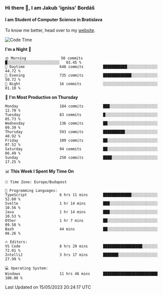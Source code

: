 ### Hi there 👋, I am Jakub 'igniss' Bordáš

#### I am Student of Computer Science in Bratislava
To know me better, head over to my [website](https://bordas.sk).


<!--START_SECTION:waka-->
![Code Time](http://img.shields.io/badge/Code%20Time-1%2C159%20hrs%2050%20mins-blue)

**I'm a Night 🦉** 

```text
🌞 Morning                50 commits          █░░░░░░░░░░░░░░░░░░░░░░░░   03.45 % 
🌆 Daytime                648 commits         ███████████░░░░░░░░░░░░░░   44.72 % 
🌃 Evening                735 commits         █████████████░░░░░░░░░░░░   50.72 % 
🌙 Night                  16 commits          ░░░░░░░░░░░░░░░░░░░░░░░░░   01.10 % 
```
📅 **I'm Most Productive on Thursday** 

```text
Monday                   184 commits         ███░░░░░░░░░░░░░░░░░░░░░░   12.70 % 
Tuesday                  83 commits          █░░░░░░░░░░░░░░░░░░░░░░░░   05.73 % 
Wednesday                136 commits         ██░░░░░░░░░░░░░░░░░░░░░░░   09.39 % 
Thursday                 593 commits         ██████████░░░░░░░░░░░░░░░   40.92 % 
Friday                   109 commits         ██░░░░░░░░░░░░░░░░░░░░░░░   07.52 % 
Saturday                 94 commits          ██░░░░░░░░░░░░░░░░░░░░░░░   06.49 % 
Sunday                   250 commits         ████░░░░░░░░░░░░░░░░░░░░░   17.25 % 
```


📊 **This Week I Spent My Time On** 

```text
🕑︎ Time Zone: Europe/Budapest

💬 Programming Languages: 
TypeScript               6 hrs 11 mins       █████████████░░░░░░░░░░░░   52.60 % 
Svelte                   1 hr 14 mins        ███░░░░░░░░░░░░░░░░░░░░░░   10.56 % 
Java                     1 hr 14 mins        ███░░░░░░░░░░░░░░░░░░░░░░   10.53 % 
Other                    1 hr 7 mins         ██░░░░░░░░░░░░░░░░░░░░░░░   09.58 % 
Bash                     44 mins             ██░░░░░░░░░░░░░░░░░░░░░░░   06.26 % 

🔥 Editors: 
VS Code                  8 hrs 29 mins       ██████████████████░░░░░░░   72.01 % 
IntelliJ                 3 hrs 17 mins       ███████░░░░░░░░░░░░░░░░░░   27.99 % 

💻 Operating System: 
Windows                  11 hrs 46 mins      █████████████████████████   100.00 % 
```


 Last Updated on 15/05/2023 20:24:17 UTC
<!--END_SECTION:waka-->
